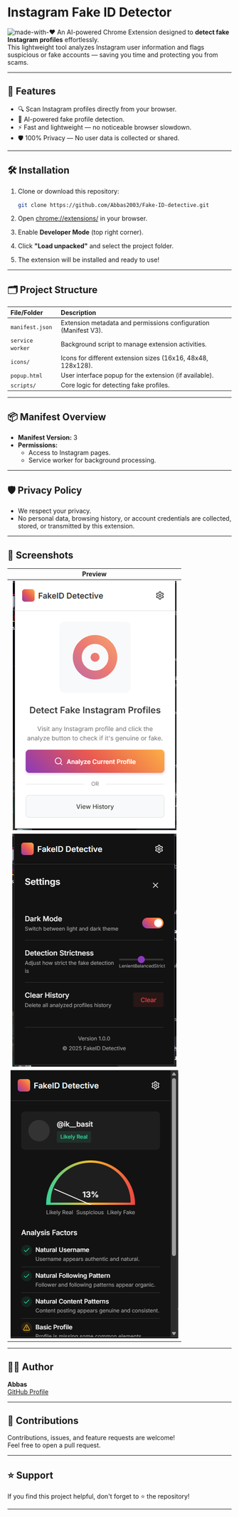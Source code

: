 # Instagram Fake ID Detector

![made-with-❤️](https://img.shields.io/badge/Made%20with-Chrome%20Extensions-blue)
An AI-powered Chrome Extension designed to **detect fake Instagram profiles** effortlessly.  
This lightweight tool analyzes Instagram user information and flags suspicious or fake accounts — saving you time and protecting you from scams.

---

## 🚀 Features
- 🔍 Scan Instagram profiles directly from your browser.
- 🤖 AI-powered fake profile detection.
- ⚡ Fast and lightweight — no noticeable browser slowdown.
- 🛡️ 100% Privacy — No user data is collected or shared.

---

## 🛠 Installation

1. Clone or download this repository:
   ```bash
   git clone https://github.com/Abbas2003/Fake-ID-detective.git
   ```

2. Open [chrome://extensions/](chrome://extensions/) in your browser.

3. Enable **Developer Mode** (top right corner).

4. Click **"Load unpacked"** and select the project folder.

5. The extension will be installed and ready to use!

---

## 🗂 Project Structure
| File/Folder | Description |
|:------------|:------------|
| `manifest.json` | Extension metadata and permissions configuration (Manifest V3). |
| `service worker` | Background script to manage extension activities. |
| `icons/` | Icons for different extension sizes (16x16, 48x48, 128x128). |
| `popup.html` | User interface popup for the extension (if available). |
| `scripts/` | Core logic for detecting fake profiles. |

---

## 📦 Manifest Overview

- **Manifest Version:** 3
- **Permissions:** 
  - Access to Instagram pages.
  - Service worker for background processing.

---

## 🛡️ Privacy Policy

- We respect your privacy.  
- No personal data, browsing history, or account credentials are collected, stored, or transmitted by this extension.

---

## 📸 Screenshots

| Preview |
|:-------:|
| ![Extension Preview](./assets/preview_1.png)
| ![Extension Preview](./assets/preview_2.png)
| ![Extension Preview](./assets/preview_3.png)
---

## 🧑‍💻 Author

**Abbas**  
[GitHub Profile](https://github.com/Abbas2003)

---

## 🤝 Contributions

Contributions, issues, and feature requests are welcome!  
Feel free to open a pull request.

---

## ⭐ Support

If you find this project helpful, don't forget to ⭐ the repository!

---

